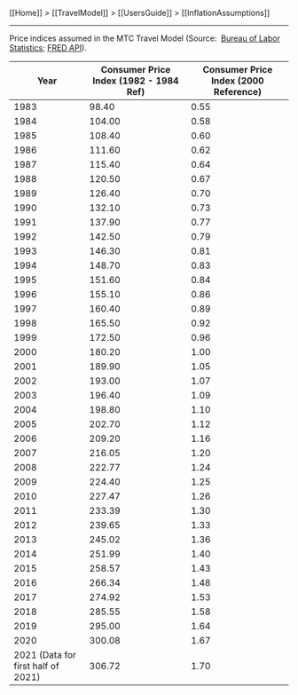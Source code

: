 [[Home]] > [[TravelModel]] > [[UsersGuide]] > [[InflationAssumptions]]

---

Price indices assumed in the MTC Travel Model (Source:  [Bureau of Labor Statistics](http://www.bls.gov/regions/west/data/consumerpriceindex_sanfrancisco_table.pdf); [FRED API](https://research.stlouisfed.org/fred2/series/CUUSA422SA0)).


| Year | Consumer Price Index (1982 - 1984 Ref) | Consumer Price Index (2000 Reference) |
|------|-------|------|
| 1983 | 98.40 | 0.55 |
| 1984 | 104.00 | 0.58 |
| 1985 | 108.40 | 0.60 |
| 1986 | 111.60 | 0.62 |
| 1987 | 115.40 | 0.64 |
| 1988 | 120.50 | 0.67 |
| 1989 | 126.40 | 0.70 |
| 1990 | 132.10 | 0.73 |
| 1991 | 137.90 | 0.77 |
| 1992 | 142.50 | 0.79 |
| 1993 | 146.30 | 0.81 |
| 1994 | 148.70 | 0.83 |
| 1995 | 151.60 | 0.84 |
| 1996 | 155.10 | 0.86 |
| 1997 | 160.40 | 0.89 |
| 1998 | 165.50 | 0.92 |
| 1999 | 172.50 | 0.96 |
| 2000 | 180.20 | 1.00 |
| 2001 | 189.90 | 1.05 |
| 2002 | 193.00 | 1.07 |
| 2003 | 196.40 | 1.09 |
| 2004 | 198.80 | 1.10 |
| 2005 | 202.70 | 1.12 |
| 2006 | 209.20 | 1.16 |
| 2007 | 216.05 | 1.20 |
| 2008 | 222.77 | 1.24 |
| 2009 | 224.40 | 1.25 |
| 2010 | 227.47 | 1.26 |
| 2011 | 233.39 | 1.30 |
| 2012 | 239.65 | 1.33 |
| 2013 | 245.02 | 1.36 |
| 2014 | 251.99 | 1.40 |
| 2015 | 258.57 | 1.43 |
| 2016 | 266.34 | 1.48 |
| 2017 | 274.92 | 1.53 |
| 2018 | 285.55 | 1.58 |
| 2019 | 295.00 | 1.64 |
| 2020 | 300.08 | 1.67 |
| 2021 (Data for first half of 2021) | 306.72 | 1.70 |
